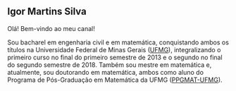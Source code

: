 ## Igor Martins Silva 

Olá! Bem-vindo ao meu canal!

Sou bacharel em engenharia civil e em matemática, conquistando ambos os títulos na Universidade Federal de Minas Gerais (<a href="https://ufmg.br/" target="_blank">UFMG</a>), integralizando o primeiro curso no final do primeiro semestre de 2013 e o segundo no final do segundo semestre de 2018. Também sou mestre em matemática e, atualmente, sou doutorando em matemática, ambos como aluno do Programa de Pós-Graduação em Matemática da UFMG (<a href="http://www.mat.ufmg.br/posgrad/" target="_blank">PPGMAT-UFMG</a>).

